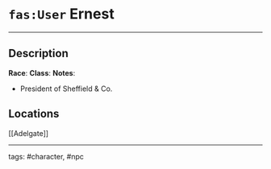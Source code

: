 # `fas:User` Ernest
---

## Description
**Race**: 
**Class**: 
**Notes**: 
- President of Sheffield & Co.
## Locations
[[Adelgate]]

---
tags: #character, #npc
